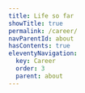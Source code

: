 ```yaml
---
title: Life so far
showTitle: true
permalink: /career/
navParentId: about
hasContents: true
eleventyNavigation:
  key: Career
  order: 3
  parent: about 
---
```

